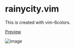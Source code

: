 # rainycity.vim

This is created with vim-6colors.

[Preview](https://utubo.github.io/vim-6colors/?c=0sa307k30Pa80bO30du40ba8031301O304F30bu30ba801O30k140ea80ba901k901u901E30c73l304e307s3Q30865076401v602d501j5v501v501v4730l7501y409y301k3y304y37302y3037601e601l5_n0-2d3037_n1-525456_n2-9d9e93-c3c3b4-e9e8d6_b1-324345_b2-3d6b62_b3-427f70_b4-48937f_b9g1-2f4b49_g5826d_g3-389d4-3bb991_g9y1-4dy2-76e_y3-8aa784-a2c594_y9rf3d42_r2-945858_r3-b63_r4-d9746f_r9b0-2d3037_gyrn36_n1-240_n23-254-187_bb2-66_b34-72_b9gg23gy2-65_y3-108_y4-151_y9r8_r2-95_r367_rb06_gyr&n=rainycity&a=utubo)

![image](https://user-images.githubusercontent.com/6848636/134932485-06d337a2-db3b-43db-a19a-480df17dbfef.png)

